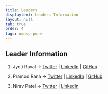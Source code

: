 ```yaml
---
title: Leaders
displaytext: Leaders Information
layout: null
tab: true
order: 4
tags: owasp-pune
---
```


## Leader Information ##

1. Jyoti Raval -> [Twitter](https://twitter.com/JenyRaval) \| [LinkedIn](https://www.linkedin.com/in/jyoti-raval-61565157) \| [GitHub](https://github.com/jenyraval/Phishing-Simulation)

2. Pramod Rana -> [Twitter](https://twitter.com/IAmVarchashva) \| [LinkedIn](https://www.linkedin.com/in/pramod-rana-696ba062/) \| [GitHub](https://github.com/varchashva/LetsMapYourNetwork)

3. Nirav Patel -> [Twitter](https://twitter.com/nirav4peace) \| [LinkedIn](https://www.linkedin.com/in/niravvpatel/)